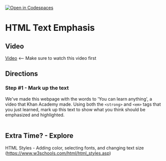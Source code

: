 [![Open in Codespaces](https://classroom.github.com/assets/launch-codespace-2972f46106e565e64193e422d61a12cf1da4916b45550586e14ef0a7c637dd04.svg)](https://classroom.github.com/open-in-codespaces?assignment_repo_id=20509890)
# HTML Text Emphasis <br>

## Video
[Video](https://youtu.be/r2qd-MKHhgs) <-- Make sure to watch this video first

## Directions 
### Step #1 -  Mark up the text <br>
We've made this webpage with the words to 'You can learn anything', a video that Khan Academy made. Using both the `<strong>` and `<em>` tags that you just learned, mark up this text to show what you think should be emphasized and highlighted.
<br><br>
## Extra Time? - Explore
HTML Styles - Adding color, selecting fonts, and changing text size<br>
(https://www.w3schools.com/html/html_styles.asp)
